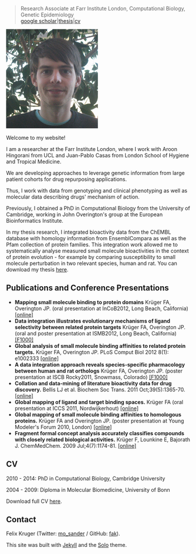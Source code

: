 

> Research Associate at Farr Institute London, Computational Biology, Genetic Epidemiology <br> [google scholar](http://scholar.google.co.uk/citations?user=mZvWSesAAAAJ&hl=en)|[thesis](https://www.repository.cam.ac.uk/handle/1810/245655)|[cv](https://github.com/fak/fakruger/raw/gh-pages/assets/fak.pdf) 



![](https://raw.githubusercontent.com/fak/fakruger/gh-pages/assets/fak.jpg)

Welcome to my website! 

I am a researcher at the Farr Institute London, where I work with Aroon Hingorani from UCL and Juan-Pablo Casas from London School of Hygiene and Tropical Medicine.

 We are developing approaches to leverage genetic information from large patient cohorts for drug repurposing applications.

 Thus, I work with data from genotyping and clinical phenotyping as well as molecular data describing drugs' mechanism of action. 

Previously, I obtained a PhD in Computational Biology from the University of Cambridge, working in John Overington's group at the European Bioinformatics Institute.

In my thesis research, I integrated bioactivity data from the ChEMBL database with homology information from EnsemblCompara as well as the Pfam collection of protein families. This integration work allowed me to systematically analyse measured small molecule bioactivities in the context of protein evolution - for example by comparing susceptibility to small molecule perturbation in two relevant species, human and rat. You can download my thesis [here](https://www.repository.cam.ac.uk/handle/1810/245655).

## Publications and Conference Presentations

* __Mapping small molecule binding to protein domains__ Krüger FA, Overington JP. (oral presentation at InCoB2012, Long Beach, California) [[online]](http://www.biomedcentral.com/bmcbioinformatics/supplements/13/S17)
* __Data integration illustrates evolutionary mechanisms of ligand selectivity between related protein targets__ Krüger FA, Overington JP. (oral and poster presentation at ISMB2012, Long Beach, California) [[F1000]](http://f1000.com/posters/browse/summary/1092080)
* __Global analysis of small molecule binding affinities to related protein targets.__ Krüger FA, Overington JP. PLoS Comput Biol 2012 8(1): e1002333 [[online]](http://www.ploscompbiol.org/article/info%3Adoi%2F10.1371%2Fjournal.pcbi.1002333)
* __A data integration approach reveals species-specific pharmacology between human and rat orthologs__ Krüger FA, Overington JP. (poster presentation at ISCB Rocky2011, Snowmass, Colorado) [[F1000]](http://f1000.com/posters/browse/summary/1089735)
* __Collation and data-mining of literature bioactivity data for drug discovery.__ Bellis LJ et al. Biochem Soc Trans. 2011 Oct;39(5):1365-70.[[online]](http://www.ncbi.nlm.nih.gov/pubmed/21936816)
* __Global mapping of ligand and target binding spaces.__ Krüger FA (oral presentation at ICCS 2011, Nordwijkerhout) [[online]](http://www.int-conf-chem-structures.org/presentations.html)
* __Global mapping of small molecule binding affinities to homologous proteins.__ Krüger FA and Overington JP. (poster presentation at Young Modeler's Forum 2010, London) [[online]](https://www.ebi.ac.uk/~fkrueger/ymf2010/ymfPosterBullet.pdf)
* __Fragment formal concept analysis accurately classifies compounds with closely related biological activities.__ Krüger F, Lounkine E, Bajorath J. ChemMedChem. 2009 Jul;4(7):1174-81. [[online]](http://www.ncbi.nlm.nih.gov/pubmed/19384901)

## CV

2010 - 2014: PhD in Computational Biology, Cambridge University 

2004 - 2009: Diploma in Molecular Biomedicine, University of Bonn

Download full CV [here](https://github.com/fak/fakruger/blob/gh-pages/assets/fak.pdf).


## Contact

Felix Kruger (Twitter: [mo_sander](http://twitter.com/mo_sander) / GitHub: [fak](http://github.com/fak)).



This site was built with [Jekyll](http://jekyllrb.com/) and the [Solo](http://solo.chibi.io/) theme.
